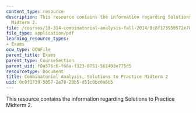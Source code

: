 ```yaml
---
content_type: resource
description: This resource contains the information regarding Solutions to Practice
  Midterm 2.
file: /courses/18-314-combinatorial-analysis-fall-2014/0c8f173950572e7820b5d51c0bc0a6b5_MIT18_314F14_pracq2sol.pdf
file_type: application/pdf
learning_resource_types:
- Exams
ocw_type: OCWFile
parent_title: Exams
parent_type: CourseSection
parent_uid: f0a576c6-f66a-f323-0751-561493e775d5
resourcetype: Document
title: Combinatorial Analysis, Solutions to Practice Midterm 2
uid: 0c8f1739-5057-2e78-20b5-d51c0bc0a6b5
---
```

This resource contains the information regarding Solutions to Practice Midterm 2.